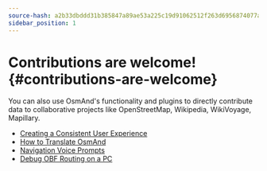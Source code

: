 ```yaml
---
source-hash: a2b33dbddd31b385847a89ae53a225c19d91062512f263d6956874077a7aa413
sidebar_position: 1
---
```


# Contributions are welcome! {#contributions-are-welcome}

You can also use OsmAnd's functionality and plugins to directly contribute data to collaborative projects like OpenStreetMap, Wikipedia, WikiVoyage, Mapillary.

* [Creating a Consistent User Experience](./creating-consistent-ux.md)
* [How to Translate OsmAnd](./translating-osmand.md)
* [Navigation Voice Prompts](./voice-prompts.md)
* [Debug OBF Routing on a PC](./debug-obf-routing-on-pc.md)
